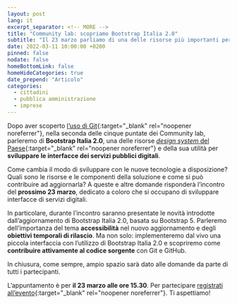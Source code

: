 ```yaml
---
layout: post
lang: it
excerpt_separator: <!-- MORE -->
title: "Community lab: scopriamo Bootstrap Italia 2.0"
subtitle: "Il 23 marzo parliamo di una delle risorse più importanti per il design system del Paese"
date: 2022-03-11 10:00:00 +0200
pinned: false
nodate: false
homeBottomLink: false
homeHideCategories: true
date_prepend: "Articolo"
categories:
  - cittadini
  - pubblica amministrazione
  - imprese
---
```


<!-- MORE -->
Dopo aver scoperto [l’uso di Git](https://www.youtube.com/watch?v=2Ph4VSyi9lU){:target="_blank" rel="noopener noreferrer"}, nella seconda delle cinque puntate dei Community lab, parleremo di **Bootstrap Italia 2.0**, una delle risorse [*design system* del Paese](https://designers.italia.it/notizie/Per-un-2022-ricco-di-sfide/){:target="_blank" rel="noopener noreferrer"} e della sua utilità per **sviluppare le interfacce dei servizi pubblici digitali**. 

Come cambia il modo di sviluppare con le nuove tecnologie a disposizione? Quali sono le risorse e le componenti della soluzione e come si può contribuire ad aggiornarla? A queste e altre domande risponderà l’incontro del **prossimo 23 marzo**, dedicato a coloro che si occupano di sviluppare interfacce di servizi digitali. 

In particolare, durante l’incontro saranno presentate le novità introdotte dall’aggiornamento di Bootstrap Italia 2.0, basata su Bootstrap 5. Parleremo dell’importanza del tema **accessibilità** nel nuovo aggiornamento e degli **obiettivi temporali di rilascio**. Ma non solo: implementeremo dal vivo una piccola interfaccia con l’utilizzo di Bootstrap Italia 2.0 e scopriremo come **contribuire attivamente al codice sorgente** con Git e GitHub. 

In chiusura, come sempre, ampio spazio sarà dato alle domande da parte di tutti i partecipanti.

L’appuntamento è per **il 23 marzo alle ore 15.30**. Per partecipare [registrati all’evento](https://mobilizon.it/events/cd3370a7-46bf-4595-a8ff-c9e2e8d9172b){:target="_blank" rel="noopener noreferrer"}. Ti aspettiamo!
